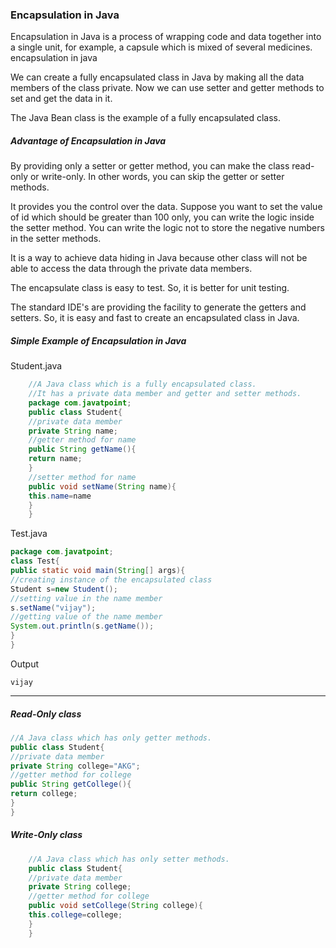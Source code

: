 ### Encapsulation in Java

Encapsulation in Java is a process of wrapping code and data together into a single unit, for example, a capsule which is mixed of several medicines.
encapsulation in java

We can create a fully encapsulated class in Java by making all the data members of the class private. Now we can use setter and getter methods to set and get the data in it.

The Java Bean class is the example of a fully encapsulated class.

##### Advantage of Encapsulation in Java

By providing only a setter or getter method, you can make the class read-only or write-only. In other words, you can skip the getter or setter methods.

It provides you the control over the data. Suppose you want to set the value of id which should be greater than 100 only, you can write the logic inside the setter method. You can write the logic not to store the negative numbers in the setter methods.

It is a way to achieve data hiding in Java because other class will not be able to access the data through the private data members.

The encapsulate class is easy to test. So, it is better for unit testing.

The standard IDE's are providing the facility to generate the getters and setters. So, it is easy and fast to create an encapsulated class in Java.

##### Simple Example of Encapsulation in Java
Student.java
```java
    //A Java class which is a fully encapsulated class.  
    //It has a private data member and getter and setter methods.  
    package com.javatpoint;  
    public class Student{  
    //private data member  
    private String name;  
    //getter method for name  
    public String getName(){  
    return name;  
    }  
    //setter method for name  
    public void setName(String name){  
    this.name=name  
    }  
    }  
```
Test.java
```java
package com.javatpoint;  
class Test{  
public static void main(String[] args){  
//creating instance of the encapsulated class  
Student s=new Student();  
//setting value in the name member  
s.setName("vijay");  
//getting value of the name member  
System.out.println(s.getName());  
}  
} 
```

Output
```
vijay
```

----------

##### Read-Only class
```java
//A Java class which has only getter methods.  
public class Student{  
//private data member  
private String college="AKG";  
//getter method for college  
public String getCollege(){  
return college;  
}  
} 
```

##### Write-Only class

```java
    //A Java class which has only setter methods.  
    public class Student{  
    //private data member  
    private String college;  
    //getter method for college  
    public void setCollege(String college){  
    this.college=college;  
    }  
    }  
```
